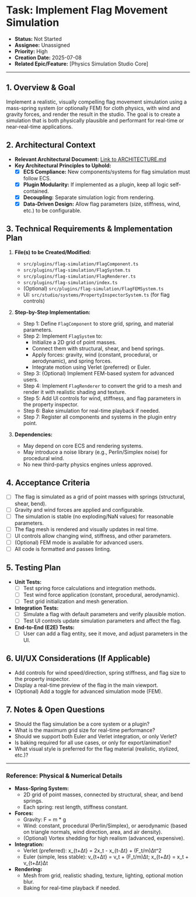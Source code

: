 # Task: Implement Flag Movement Simulation

- **Status:** Not Started
- **Assignee:** Unassigned
- **Priority:** High
- **Creation Date:** 2025-07-08
- **Related Epic/Feature:** [Physics Simulation Studio Core]

---

## 1. Overview & Goal

Implement a realistic, visually compelling flag movement simulation using a mass-spring system (or optionally FEM) for cloth physics, with wind and gravity forces, and render the result in the studio. The goal is to create a simulation that is both physically plausible and performant for real-time or near-real-time applications.

## 2. Architectural Context

- **Relevant Architectural Document:** [Link to ARCHITECTURE.md](./../architecture/ARCHITECTURE.md)
- **Key Architectural Principles to Uphold:**
  - [x] **ECS Compliance:** New components/systems for flag simulation must follow ECS.
  - [x] **Plugin Modularity:** If implemented as a plugin, keep all logic self-contained.
  - [x] **Decoupling:** Separate simulation logic from rendering.
  - [x] **Data-Driven Design:** Allow flag parameters (size, stiffness, wind, etc.) to be configurable.

## 3. Technical Requirements & Implementation Plan

1. **File(s) to be Created/Modified:**
    - `src/plugins/flag-simulation/FlagComponent.ts`
    - `src/plugins/flag-simulation/FlagSystem.ts`
    - `src/plugins/flag-simulation/FlagRenderer.ts`
    - `src/plugins/flag-simulation/index.ts`
    - (Optional) `src/plugins/flag-simulation/FlagFEMSystem.ts`
    - UI: `src/studio/systems/PropertyInspectorSystem.ts` (for flag controls)

2. **Step-by-Step Implementation:**
    - Step 1: Define `FlagComponent` to store grid, spring, and material parameters.
    - Step 2: Implement `FlagSystem` to:
        - Initialize a 2D grid of point masses.
        - Connect them with structural, shear, and bend springs.
        - Apply forces: gravity, wind (constant, procedural, or aerodynamic), and spring forces.
        - Integrate motion using Verlet (preferred) or Euler.
    - Step 3: (Optional) Implement FEM-based system for advanced users.
    - Step 4: Implement `FlagRenderer` to convert the grid to a mesh and render it with realistic shading and texture.
    - Step 5: Add UI controls for wind, stiffness, and flag parameters in the property inspector.
    - Step 6: Bake simulation for real-time playback if needed.
    - Step 7: Register all components and systems in the plugin entry point.

3. **Dependencies:**
    - May depend on core ECS and rendering systems.
    - May introduce a noise library (e.g., Perlin/Simplex noise) for procedural wind.
    - No new third-party physics engines unless approved.

## 4. Acceptance Criteria

- [ ] The flag is simulated as a grid of point masses with springs (structural, shear, bend).
- [ ] Gravity and wind forces are applied and configurable.
- [ ] The simulation is stable (no exploding/NaN values) for reasonable parameters.
- [ ] The flag mesh is rendered and visually updates in real time.
- [ ] UI controls allow changing wind, stiffness, and other parameters.
- [ ] (Optional) FEM mode is available for advanced users.
- [ ] All code is formatted and passes linting.

## 5. Testing Plan

- **Unit Tests:**
  - [ ] Test spring force calculations and integration methods.
  - [ ] Test wind force application (constant, procedural, aerodynamic).
  - [ ] Test grid initialization and mesh generation.
- **Integration Tests:**
  - [ ] Simulate a flag with default parameters and verify plausible motion.
  - [ ] Test UI controls update simulation parameters and affect the flag.
- **End-to-End (E2E) Tests:**
  - [ ] User can add a flag entity, see it move, and adjust parameters in the UI.

## 6. UI/UX Considerations (If Applicable)

- Add controls for wind speed/direction, spring stiffness, and flag size to the property inspector.
- Display a real-time preview of the flag in the main viewport.
- (Optional) Add a toggle for advanced simulation mode (FEM).

## 7. Notes & Open Questions

- Should the flag simulation be a core system or a plugin?
- What is the maximum grid size for real-time performance?
- Should we support both Euler and Verlet integration, or only Verlet?
- Is baking required for all use cases, or only for export/animation?
- What visual style is preferred for the flag material (realistic, stylized, etc.)?

---

### Reference: Physical & Numerical Details

- **Mass-Spring System:**
    - 2D grid of point masses, connected by structural, shear, and bend springs.
    - Each spring: rest length, stiffness constant.
- **Forces:**
    - Gravity: F = m * g
    - Wind: constant, procedural (Perlin/Simplex), or aerodynamic (based on triangle normals, wind direction, area, and air density).
    - (Optional) Vortex shedding for high realism (advanced, expensive).
- **Integration:**
    - Verlet (preferred): x_{t+Δt} = 2x_t - x_{t-Δt} + (F_t/m)Δt^2
    - Euler (simple, less stable): v_{t+Δt} = v_t + (F_t/m)Δt; x_{t+Δt} = x_t + v_{t+Δt}Δt
- **Rendering:**
    - Mesh from grid, realistic shading, texture, lighting, optional motion blur.
    - Baking for real-time playback if needed.